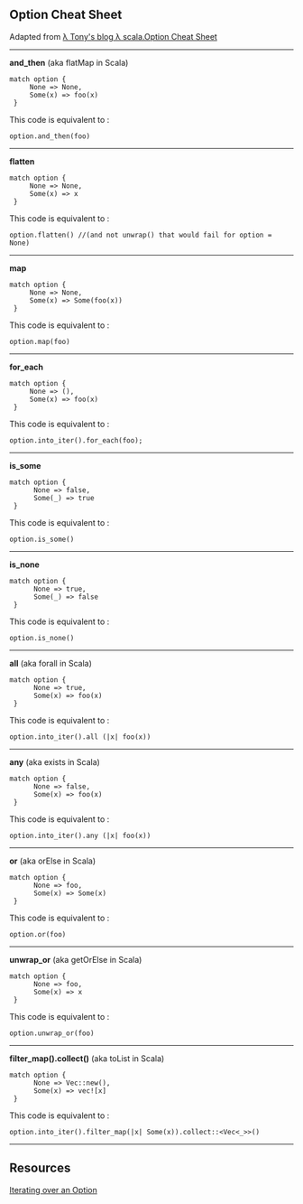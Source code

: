 ## Option Cheat Sheet

Adapted from [λ Tony's blog λ scala.Option Cheat Sheet](https://blog.tmorris.net/posts/scalaoption-cheat-sheet/)

---
**and_then** (aka flatMap in Scala)
```rust,ignore
match option {
     None => None,
     Some(x) => foo(x)
 }
```
This code is equivalent to :  
```rust,ignore
option.and_then(foo)
```
---
**flatten**
```rust,ignore
match option {
     None => None,
     Some(x) => x
 }
```
This code is equivalent to :
```rust,ignore
option.flatten() //(and not unwrap() that would fail for option = None)
```
---
**map**
```rust,ignore
match option {
     None => None,
     Some(x) => Some(foo(x))
 }
```
This code is equivalent to :  
```rust,ignore
option.map(foo)
```
---
**for_each**
```rust,ignore
match option {
     None => (),
     Some(x) => foo(x)
 }
```
This code is equivalent to :  
```rust,ignore
option.into_iter().for_each(foo);
```
---
**is_some**
```rust,ignore
match option {
      None => false,
      Some(_) => true
 }
```
This code is equivalent to :  
```rust,ignore
option.is_some()
```
---
**is_none**
```rust,ignore
match option {
      None => true,
      Some(_) => false
 }
```
This code is equivalent to :  
```rust,ignore
option.is_none()
```
---
**all** (aka forall in Scala)
```rust,ignore
match option {
      None => true,
      Some(x) => foo(x)
 }
```
This code is equivalent to :  
```rust,ignore
option.into_iter().all (|x| foo(x))
```
---
**any** (aka exists in Scala)
```rust,ignore
match option {
      None => false,
      Some(x) => foo(x)
 }
```
This code is equivalent to :    
```rust,ignore
option.into_iter().any (|x| foo(x))
```
---
**or** (aka orElse in Scala)
```rust,ignore
match option {
      None => foo,
      Some(x) => Some(x)
 }
```
This code is equivalent to :  
```rust,ignore
option.or(foo)
```
---
**unwrap_or** (aka getOrElse in Scala)
```rust,ignore
match option {
      None => foo,
      Some(x) => x
 }
```
This code is equivalent to :  
```rust,ignore
option.unwrap_or(foo)
```
---
**filter_map().collect()** (aka toList in Scala)
```rust,ignore
match option {
      None => Vec::new(),
      Some(x) => vec![x]
 }
```
This code is equivalent to :  
```rust,ignore
option.into_iter().filter_map(|x| Some(x)).collect::<Vec<_>>()
```
---
## Resources

[Iterating over an Option](https://rust-unofficial.github.io/patterns/idioms/option-iter.html)